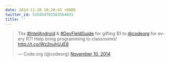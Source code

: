 ```yaml
---
date: 2014-11-20 10:28:43 +0000
twitter_id: 535454701563564033
title: ''
---
```


<blockquote class="twitter-tweet"><p lang="en" dir="ltr">Thx <a href="https://twitter.com/hashtag/IntelAndroid?src=hash&amp;ref_src=twsrc%5Etfw">#IntelAndroid</a> &amp; <a href="https://twitter.com/hashtag/DevFieldGuide?src=hash&amp;ref_src=twsrc%5Etfw">#DevFieldGuide</a> for gifting $1 to <a href="https://twitter.com/codeorg?ref_src=twsrc%5Etfw">@codeorg</a> for every RT! Help bring programming to classrooms! <a href="http://t.co/Wz2nuhUJE8">http://t.co/Wz2nuhUJE8</a></p>&mdash; Code.org (@codeorg) <a href="https://twitter.com/codeorg/status/531870622943834112?ref_src=twsrc%5Etfw">November 10, 2014</a></blockquote>
<script async src="https://platform.twitter.com/widgets.js" charset="utf-8"></script>
